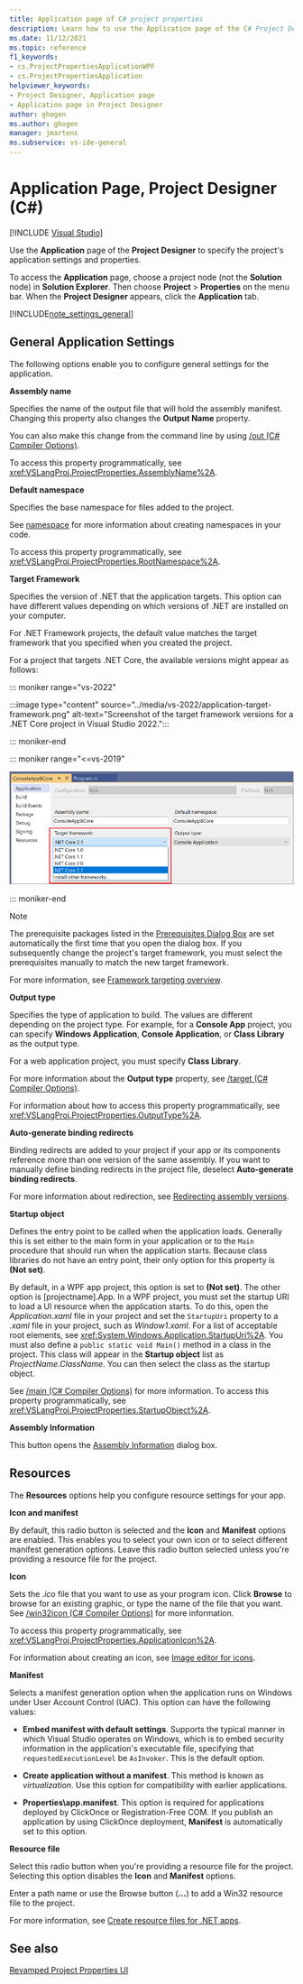 ```yaml
---
title: Application page of C# project properties
description: Learn how to use the Application page of the C# Project Designer to specify the project's application settings and properties.
ms.date: 11/12/2021
ms.topic: reference
f1_keywords:
- cs.ProjectPropertiesApplicationWPF
- cs.ProjectPropertiesApplication
helpviewer_keywords:
- Project Designer, Application page
- Application page in Project Designer
author: ghogen
ms.author: ghogen
manager: jmartens
ms.subservice: vs-ide-general
---
```

# Application Page, Project Designer (C#)

 [!INCLUDE [Visual Studio](~/includes/applies-to-version/vs-windows-only.md)]

Use the **Application** page of the **Project Designer** to specify the project's application settings and properties.

To access the **Application** page, choose a project node (not the **Solution** node) in **Solution Explorer**. Then choose **Project** > **Properties** on the menu bar. When the **Project Designer** appears, click the **Application** tab.

[!INCLUDE[note_settings_general](../../data-tools/includes/note_settings_general_md.md)]

## General Application Settings

The following options enable you to configure general settings for the application.

**Assembly name**

Specifies the name of the output file that will hold the assembly manifest. Changing this property also changes the **Output Name** property.

You can also make this change from the command line by using [/out (C# Compiler Options)](/dotnet/csharp/language-reference/compiler-options/out-compiler-option).

To access this property programmatically, see <xref:VSLangProj.ProjectProperties.AssemblyName%2A>.

**Default namespace**

Specifies the base namespace for files added to the project.

See [namespace](/dotnet/csharp/language-reference/keywords/namespace) for more information about creating namespaces in your code.

To access this property programmatically, see <xref:VSLangProj.ProjectProperties.RootNamespace%2A>.

**Target Framework**

Specifies the version of .NET that the application targets. This option can have different values depending on which versions of .NET are installed on your computer.

For .NET Framework projects, the default value matches the target framework that you specified when you created the project.

For a project that targets .NET Core, the available versions might appear as follows:

::: moniker range="vs-2022"

:::image type="content" source="../media/vs-2022/application-target-framework.png" alt-text="Screenshot of the target framework versions for a .NET Core project in Visual Studio 2022.":::

::: moniker-end

::: moniker range="<=vs-2019"

![Target framework versions for a .NET Core project](../media/application-target-framework.png)

::: moniker-end

> [!NOTE]
> The prerequisite packages listed in the [Prerequisites Dialog Box](../../ide/reference/prerequisites-dialog-box.md) are set automatically the first time that you open the dialog box. If you subsequently change the project's target framework, you must select the prerequisites manually to match the new target framework.

For more information, see [Framework targeting overview](../../ide/visual-studio-multi-targeting-overview.md).

**Output type**

Specifies the type of application to build. The values are different depending on the project type. For example, for a **Console App** project, you can specify **Windows Application**, **Console Application**, or **Class Library** as the output type.

For a web application project, you must specify **Class Library**.

For more information about the **Output type** property, see [/target (C# Compiler Options)](/dotnet/csharp/language-reference/compiler-options/target-compiler-option).

For information about how to access this property programmatically, see <xref:VSLangProj.ProjectProperties.OutputType%2A>.

**Auto-generate binding redirects**

Binding redirects are added to your project if your app or its components reference more than one version of the same assembly. If you want to manually define binding redirects in the project file, deselect **Auto-generate binding redirects**.

For more information about redirection, see [Redirecting assembly versions](/dotnet/framework/configure-apps/redirect-assembly-versions).

**Startup object**

Defines the entry point to be called when the application loads. Generally this is set either to the main form in your application or to the `Main` procedure that should run when the application starts. Because class libraries do not have an entry point, their only option for this property is **(Not set)**.

By default, in a WPF app project, this option is set to **(Not set)**. The other option is \[projectname].App. In a WPF project, you must set the startup URI to load a UI resource when the application starts. To do this, open the *Application.xaml* file in your project and set the `StartupUri` property to a *.xaml* file in your project, such as *Window1.xaml*. For a list of acceptable root elements, see <xref:System.Windows.Application.StartupUri%2A>. You must also define a `public static void Main()` method in a class in the project. This class will appear in the **Startup object** list as *ProjectName.ClassName*. You can then select the class as the startup object.

See [/main (C# Compiler Options)](/dotnet/csharp/language-reference/compiler-options/main-compiler-option) for more information. To access this property programmatically, see <xref:VSLangProj.ProjectProperties.StartupObject%2A>.

**Assembly Information**

This button opens the [Assembly Information](../../ide/reference/assembly-information-dialog-box.md) dialog box.

## Resources

The **Resources** options help you configure resource settings for your app.

**Icon and manifest**

By default, this radio button is selected and the **Icon** and **Manifest** options are enabled. This enables you to select your own icon or to select different manifest generation options. Leave this radio button selected unless you're providing a resource file for the project.

**Icon**

Sets the *.ico* file that you want to use as your program icon. Click **Browse** to browse for an existing graphic, or type the name of the file that you want. See [/win32icon (C# Compiler Options)](/dotnet/csharp/language-reference/compiler-options/win32icon-compiler-option) for more information.

To access this property programmatically, see <xref:VSLangProj.ProjectProperties.ApplicationIcon%2A>.

For information about creating an icon, see [Image editor for icons](/cpp/windows/image-editor-for-icons).

**Manifest**

Selects a manifest generation option when the application runs on Windows under User Account Control (UAC). This option can have the following values:

- **Embed manifest with default settings**. Supports the typical manner in which Visual Studio operates on Windows, which is to embed security information in the application's executable file, specifying that `requestedExecutionLevel` be `AsInvoker`. This is the default option.

- **Create application without a manifest**. This method is known as *virtualization*. Use this option for compatibility with earlier applications.

- **Properties\app.manifest**. This option is required for applications deployed by ClickOnce or Registration-Free COM. If you publish an application by using ClickOnce deployment, **Manifest** is automatically set to this option.

**Resource file**

Select this radio button when you're providing a resource file for the project. Selecting this option disables the **Icon** and **Manifest** options.

Enter a path name or use the Browse button (**...**) to add a Win32 resource file to the project.

For more information, see [Create resource files for .NET apps](/dotnet/framework/resources/creating-resource-files-for-desktop-apps).

## See also

[Revamped Project Properties UI](https://devblogs.microsoft.com/visualstudio/revamped-project-properties-ui/)